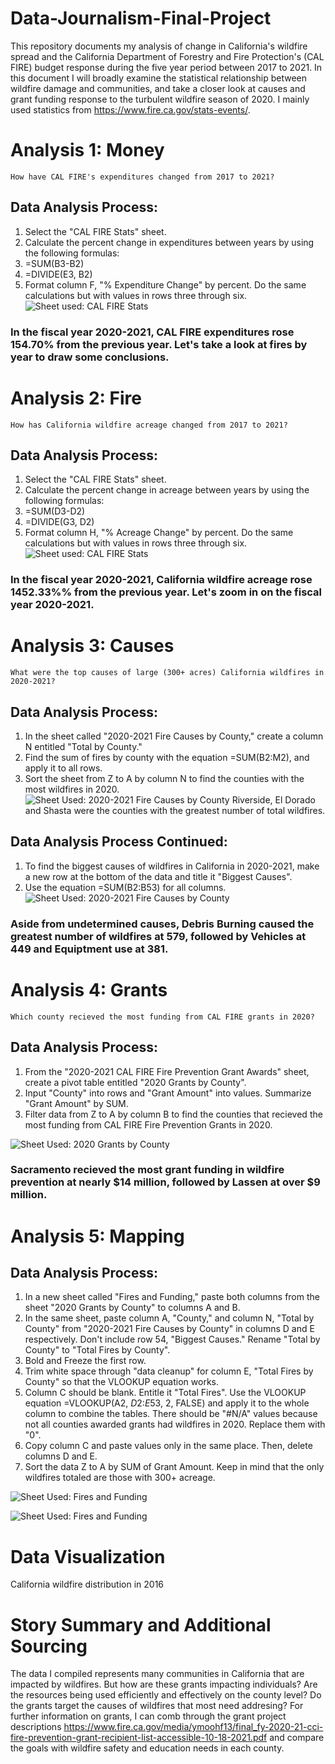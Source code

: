 # Data-Journalism-Final-Project
This repository documents my analysis of change in California's wildfire spread and the California Department of Forestry and Fire Protection's (CAL FIRE) budget response during the five year period between 2017 to 2021. In this document I will broadly examine the statistical relationship between wildfire damage and communities, and take a closer look at causes and grant funding response to the turbulent wildfire season of 2020. I mainly used statistics from <https://www.fire.ca.gov/stats-events/>.


# Analysis 1: Money
    How have CAL FIRE's expenditures changed from 2017 to 2021?
## Data Analysis Process: 
  1) Select the "CAL FIRE Stats" sheet.
  2) Calculate the percent change in expenditures between years by using the following formulas:
  3)    =SUM(B3-B2)
  4)    =DIVIDE(E3, B2)
  5) Format column F, "% Expenditure Change" by percent. Do the same calculations but with values in rows three through six.
  ![Sheet used: CAL FIRE Stats](https://user-images.githubusercontent.com/109619716/183568053-0c35e785-97cf-40e3-bf88-3bec5d5b1445.png)
  ### In the fiscal year 2020-2021, CAL FIRE expenditures rose 154.70% from the previous year. Let's take a look at fires by year to draw some conclusions.
  
# Analysis 2: Fire
    How has California wildfire acreage changed from 2017 to 2021?
## Data Analysis Process: 
  1) Select the "CAL FIRE Stats" sheet.
  2) Calculate the percent change in acreage between years by using the following formulas:
  3)    =SUM(D3-D2)
  4)    =DIVIDE(G3, D2)
  5) Format column H, "% Acreage Change" by percent. Do the same calculations but with values in rows three through six.
  ![Sheet used: CAL FIRE Stats](https://user-images.githubusercontent.com/109619716/183571268-2d34912a-037f-4f30-8f2f-1586a0552def.png)
  ### In the fiscal year 2020-2021, California wildfire acreage rose 1452.33%% from the previous year. Let's zoom in on the fiscal year 2020-2021.
  
  
# Analysis 3: Causes
    What were the top causes of large (300+ acres) California wildfires in 2020-2021?
## Data Analysis Process:
   1) In the sheet called "2020-2021 Fire Causes by County," create a column N entitled "Total by County."
   2) Find the sum of fires by county with the equation =SUM(B2:M2), and apply it to all rows.
   3) Sort the sheet from Z to A by column N to find the counties with the most wildfires in 2020.
  ![Sheet Used: 2020-2021 Fire Causes by County ](https://user-images.githubusercontent.com/109619716/183580701-e359fd3b-fd99-464d-9a0e-b60166ff571a.png)
    Riverside, El Dorado and Shasta were the counties with the greatest number of total wildfires.
## Data Analysis Process Continued:
   1) To find the biggest causes of wildfires in California in 2020-2021, make a new row at the bottom of the data and title it "Biggest Causes".
   2) Use the equation =SUM(B2:B53) for all columns.
   ![Sheet Used: 2020-2021 Fire Causes by County ](https://user-images.githubusercontent.com/109619716/183583975-caa914bb-cc82-4efa-8311-dff46612b61e.png)
   ### Aside from undetermined causes, Debris Burning caused the greatest number of wildfires at 579, followed by Vehicles at 449 and Equiptment use at            381.
    
    
    
# Analysis 4: Grants
    Which county recieved the most funding from CAL FIRE grants in 2020?
## Data Analysis Process:
  1) From the "2020-2021 CAL FIRE Fire Prevention Grant Awards" sheet, create a pivot table entitled "2020 Grants by County".
  2) Input "County" into rows and "Grant Amount" into values. Summarize "Grant Amount" by SUM.
  3) Filter data from Z to A by column B to find the counties that recieved the most funding from CAL FIRE Fire Prevention Grants in 2020. 
  
  ![Sheet Used: 2020 Grants by County](https://user-images.githubusercontent.com/109619716/183597755-0cfa5536-fb39-4d60-96c3-8bd37d823e67.png)
  ### Sacramento recieved the most grant funding in wildfire prevention at nearly $14 million, followed by Lassen at over $9 million.

    

# Analysis 5: Mapping
## Data Analysis Process:
  1) In a new sheet called "Fires and Funding," paste both columns from the sheet "2020 Grants by County" to columns A and B. 
  2) In the same sheet, paste column A, "County," and column N, "Total by County" from "2020-2021 Fire Causes by County" in columns D and E respectively.        Don't include row 54, "Biggest Causes." Rename "Total by County" to "Total Fires by County".
  3) Bold and Freeze the first row.
  4) Trim white space through "data cleanup" for column E, "Total Fires by County" so that the VLOOKUP equation works.
  5) Column C should be blank. Entitle it "Total Fires". Use the VLOOKUP equation =VLOOKUP(A2, $D$2:$E$53, 2, FALSE) and apply it to the whole column to combine the tables. There should be "#N/A" values because not all counties awarded grants had wildfires in 2020. Replace them with "0".
  6) Copy column C and paste values only in the same place. Then, delete columns D and E.
  7) Sort the data Z to A by SUM of Grant Amount. Keep in mind that the only wildfires totaled are those with 300+ acreage.
   
![Sheet Used: Fires and Funding](https://user-images.githubusercontent.com/109619716/183605503-97c3b9d7-cd2c-44a5-bf62-d12610ff2bc5.png)

![Sheet Used: Fires and Funding](https://user-images.githubusercontent.com/109619716/183605530-752da942-f4d8-4fa4-a3e2-7bd343682325.png)
    
 
 # Data Visualization
 California wildfire distribution in 2016

 
 # Story Summary and Additional Sourcing
 The data I compiled represents many communities in California that are impacted by wildfires. But how are these grants impacting individuals? Are the resources being used efficiently and effectively on the county level? Do the grants target the causes of wildfires that most need addresing? For further information on grants, I can comb through the grant project descriptions <https://www.fire.ca.gov/media/ymoohf13/final_fy-2020-21-cci-fire-prevention-grant-recipient-list-accessible-10-18-2021.pdf> and compare the goals with wildfire safety and education needs in each county.




 
